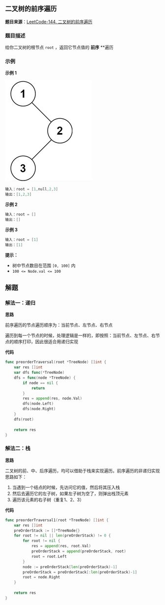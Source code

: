 ## 二叉树的前序遍历

**题目来源**：[LeetCode-144. 二叉树的前序遍历](https://leetcode-cn.com/problems/binary-tree-preorder-traversal/)

### 题目描述

给你二叉树的根节点 `root` ，返回它节点值的 **前序** **遍历

### 示例

**示例 1**

![image](https://github.com/Rain-Life/algorithm-go/blob/master/photos/BinaryTree/144/144.png)

```go
输入：root = [1,null,2,3]
输出：[1,2,3]
```

**示例 2**

```go
输入：root = []
输出：[]
```

**示例 3**

```go
输入：root = [1]
输出：[1]
```

**提示：**

- 树中节点数目在范围 `[0, 100]` 内
- `100 <= Node.val <= 100`

## 解题

### 解法一：递归

**思路**

前序遍历的节点遍历顺序为：当前节点、左节点、右节点

遍历到每一个节点的时候，处理逻辑是一样的，即按照：当前节点、左节点、右节点的顺序打印，因此很适合用递归实现

**代码**

```go
func preorderTraversal(root *TreeNode) []int {
	var res []int
	var dfs func(*TreeNode)
	dfs = func(node *TreeNode) {
		if node == nil {
			return
		}
		res = append(res, node.Val)
		dfs(node.Left)
		dfs(node.Right)
	}
	dfs(root)

	return res
}
```

### 解法二：栈

**思路**

二叉树的前、中、后序遍历，均可以借助于栈来实现遍历。前序遍历的非递归实现思路如下：

1. 当遇到一个结点的时候，先访问它的值，然后将其压入栈
2. 然后去遍历它的左子树，如果左子树为空了，则弹出栈顶元素
3. 遍历该元素的右子树（重复1、2、3）

**代码**

```go
func preorderTraversal1(root *TreeNode) []int {
	var res []int
	preOrderStack := []*TreeNode{}
	for root != nil || len(preOrderStack) != 0 {
		for root != nil {
			res = append(res, root.Val)
			preOrderStack = append(preOrderStack, root)
			root = root.Left
		}
		node := preOrderStack[len(preOrderStack)-1]
		preOrderStack = preOrderStack[:len(preOrderStack)-1]
		root = node.Right
	}

	return res
}
```